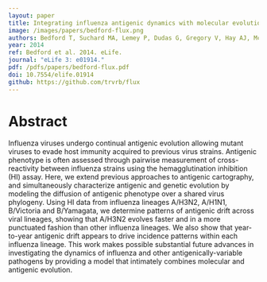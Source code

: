 ```yaml
---
layout: paper
title: Integrating influenza antigenic dynamics with molecular evolution
image: /images/papers/bedford-flux.png
authors: Bedford T, Suchard MA, Lemey P, Dudas G, Gregory V, Hay AJ, McCauley JW, Russell CA, Smith DJ, Rambaut A.
year: 2014
ref: Bedford et al. 2014. eLife.
journal: "eLife 3: e01914."
pdf: /pdfs/papers/bedford-flux.pdf
doi: 10.7554/elife.01914
github: https://github.com/trvrb/flux
---
```


# Abstract

Influenza viruses undergo continual antigenic evolution allowing mutant viruses to evade host immunity acquired to previous virus strains. Antigenic phenotype is often assessed through pairwise measurement of cross-reactivity between influenza strains using the hemagglutination inhibition (HI) assay. Here, we extend previous approaches to antigenic cartography, and simultaneously characterize antigenic and genetic evolution by modeling the diffusion of antigenic phenotype over a shared virus phylogeny. Using HI data from influenza lineages A/H3N2, A/H1N1, B/Victoria and B/Yamagata, we determine patterns of antigenic drift across viral lineages, showing that A/H3N2 evolves faster and in a more punctuated fashion than other influenza lineages. We also show that year-to-year antigenic drift appears to drive incidence patterns within each influenza lineage. This work makes possible substantial future advances in investigating the dynamics of influenza and other antigenically-variable pathogens by providing a model that intimately combines molecular and antigenic evolution. 
